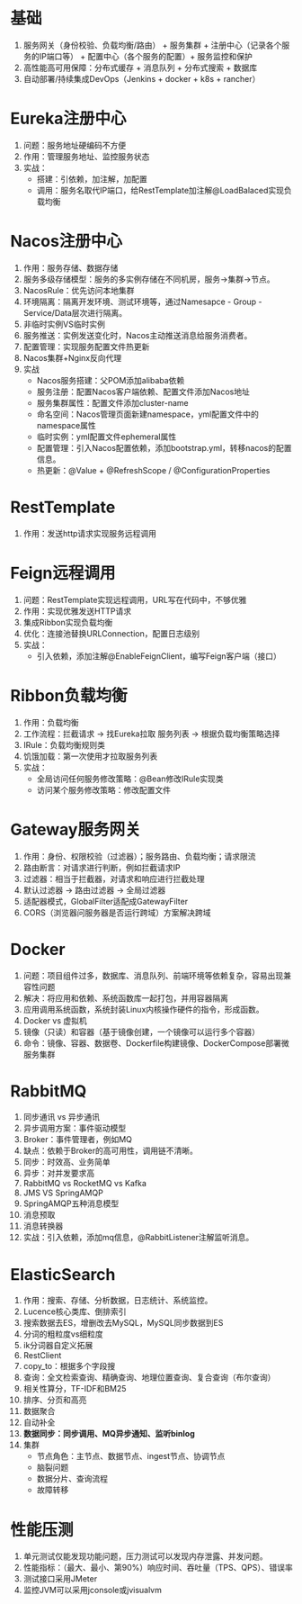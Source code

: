 # 基础
1. 服务网关（身份校验、负载均衡/路由） + 服务集群 + 注册中心（记录各个服务的IP端口等） + 配置中心（各个服务的配置）+ 服务监控和保护
2. 高性能高可用保障：分布式缓存 + 消息队列 + 分布式搜索 + 数据库
3. 自动部署/持续集成DevOps（Jenkins + docker + k8s + rancher）

# Eureka注册中心
1. 问题：服务地址硬编码不方便
2. 作用：管理服务地址、监控服务状态
3. 实战：
   - 搭建：引依赖，加注解，加配置
   - 调用：服务名取代IP端口，给RestTemplate加注解@LoadBalaced实现负载均衡

# Nacos注册中心
1. 作用：服务存储、数据存储
2. 服务多级存储模型：服务的多实例存储在不同机房，服务→集群→节点。
3. NacosRule：优先访问本地集群
4. 环境隔离：隔离开发环境、测试环境等，通过Namesapce - Group - Service/Data层次进行隔离。
5. 非临时实例VS临时实例
6. 服务推送：实例发送变化时，Nacos主动推送消息给服务消费者。
7. 配置管理：实现服务配置文件热更新
8. Nacos集群+Nginx反向代理
9. 实战
   - Nacos服务搭建：父POM添加alibaba依赖
   - 服务注册：配置Nacos客户端依赖、配置文件添加Nacos地址
   - 服务集群属性：配置文件添加cluster-name
   - 命名空间：Nacos管理页面新建namespace，yml配置文件中的namespace属性 
   - 临时实例：yml配置文件ephemeral属性
   - 配置管理：引入Nacos配置依赖，添加bootstrap.yml，转移nacos的配置信息。
   - 热更新：@Value + @RefreshScope / @ConfigurationProperties

# RestTemplate
1. 作用：发送http请求实现服务远程调用

# Feign远程调用
1. 问题：RestTemplate实现远程调用，URL写在代码中，不够优雅
2. 作用：实现优雅发送HTTP请求
3. 集成Ribbon实现负载均衡
4. 优化：连接池替换URLConnection，配置日志级别
5. 实战：
   - 引入依赖，添加注解@EnableFeignClient，编写Feign客户端（接口）

# Ribbon负载均衡
1. 作用：负载均衡
2. 工作流程：拦截请求 → 找Eureka拉取 服务列表 → 根据负载均衡策略选择
3. IRule：负载均衡规则类
4. 饥饿加载：第一次使用才拉取服务列表
5. 实战：
   - 全局访问任何服务修改策略：@Bean修改IRule实现类
   - 访问某个服务修改策略：修改配置文件

# Gateway服务网关
1. 作用：身份、权限校验（过滤器）；服务路由、负载均衡；请求限流
2. 路由断言：对请求进行判断，例如拦截请求IP
3. 过滤器：相当于拦截器，对请求和响应进行拦截处理
4. 默认过滤器 → 路由过滤器 →  全局过滤器
5. 适配器模式，GlobalFilter适配成GatewayFilter
6. CORS（浏览器问服务器是否运行跨域）方案解决跨域

# Docker
1. 问题：项目组件过多，数据库、消息队列、前端环境等依赖复杂，容易出现兼容性问题
2. 解决：将应用和依赖、系统函数库一起打包，并用容器隔离
3. 应用调用系统函数，系统封装Linux内核操作硬件的指令，形成函数。
4. Docker vs 虚拟机
5. 镜像（只读）和容器（基于镜像创建，一个镜像可以运行多个容器）
6. 命令：镜像、容器、数据卷、Dockerfile构建镜像、DockerCompose部署微服务集群

# RabbitMQ
1. 同步通讯 vs 异步通讯
2. 异步调用方案：事件驱动模型
3. Broker：事件管理者，例如MQ
4. 缺点：依赖于Broker的高可用性，调用链不清晰。
5. 同步：时效高、业务简单
6. 异步：对并发要求高
7. RabbitMQ vs RocketMQ vs Kafka
8. JMS VS SpringAMQP
9. SpringAMQP五种消息模型
10. 消息预取
11. 消息转换器
12. 实战：引入依赖，添加mq信息，@RabbitListener注解监听消息。

# ElasticSearch
1. 作用：搜索、存储、分析数据，日志统计、系统监控。
2. Lucence核心类库、倒排索引
3. 搜索数据去ES，增删改去MySQL，MySQL同步数据到ES
4. 分词的粗粒度vs细粒度
5. ik分词器自定义拓展
6. RestClient
7. copy_to：根据多个字段搜
8. 查询：全文检索查询、精确查询、地理位置查询、复合查询（布尔查询）
9. 相关性算分，TF-IDF和BM25
10. 排序、分页和高亮
11. 数据聚合
12. 自动补全
13. **数据同步：同步调用、MQ异步通知、监听binlog**
14. 集群
    - 节点角色：主节点、数据节点、ingest节点、协调节点
    - 脑裂问题
    - 数据分片、查询流程
    - 故障转移

# 性能压测
1. 单元测试仅能发现功能问题，压力测试可以发现内存泄露、并发问题。
2. 性能指标：（最大、最小、第90%）响应时间、吞吐量（TPS、QPS）、错误率
3. 测试接口采用JMeter
4. 监控JVM可以采用jconsole或jvisualvm
